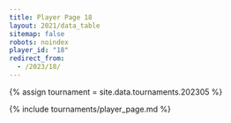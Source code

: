 ```yaml
---
title: Player Page 18
layout: 2021/data_table
sitemap: false
robots: noindex
player_id: "18"
redirect_from:
  - /2023/18/
---
```

{% assign tournament = site.data.tournaments.202305 %}

{% include tournaments/player_page.md %}
